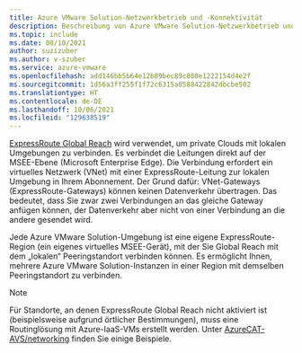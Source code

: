 ```yaml
---
title: Azure VMware Solution-Netzwerkbetrieb und -Konnektivität
description: Beschreibung von Azure VMware Solution-Netzwerkbetrieb und -Konnektivität
ms.topic: include
ms.date: 08/10/2021
author: suzizuber
ms.author: v-szuber
ms.service: azure-vmware
ms.openlocfilehash: add146bb5b64e12b09bec89c080e1222154d4e2f
ms.sourcegitcommit: 1d56a3ff255f1f72c6315a0588422842dbcbe502
ms.translationtype: HT
ms.contentlocale: de-DE
ms.lasthandoff: 10/06/2021
ms.locfileid: "129638519"
---
```

<!-- Used in articles\azure-vmware\introduction.md and articles\azure-vmware\concepts-networking.md 

articles\azure-vmware\includes\azure-vmware-solution-networking-description.md

-->

[ExpressRoute Global Reach](../../expressroute/expressroute-global-reach.md) wird verwendet, um private Clouds mit lokalen Umgebungen zu verbinden. Es verbindet die Leitungen direkt auf der MSEE-Ebene (Microsoft Enterprise Edge). Die Verbindung erfordert ein virtuelles Netzwerk (VNet) mit einer ExpressRoute-Leitung zur lokalen Umgebung in Ihrem Abonnement.  Der Grund dafür: VNet-Gateways (ExpressRoute-Gateways) können keinen Datenverkehr übertragen. Das bedeutet, dass Sie zwar zwei Verbindungen an das gleiche Gateway anfügen können, der Datenverkehr aber nicht von einer Verbindung an die andere gesendet wird.

Jede Azure VMware Solution-Umgebung ist eine eigene ExpressRoute-Region (ein eigenes virtuelles MSEE-Gerät), mit der Sie Global Reach mit dem „lokalen“ Peeringstandort verbinden können.  Es ermöglicht Ihnen, mehrere Azure VMware Solution-Instanzen in einer Region mit demselben Peeringstandort zu verbinden. 

>[!NOTE]
>Für Standorte, an denen ExpressRoute Global Reach nicht aktiviert ist (beispielsweise aufgrund örtlicher Bestimmungen), muss eine Routinglösung mit Azure-IaaS-VMs erstellt werden. Unter [AzureCAT-AVS/networking](https://github.com/Azure/AzureCAT-AVS/tree/main/networking) finden Sie einige Beispiele.

